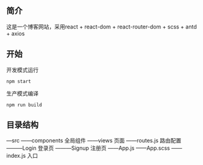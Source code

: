 ## 简介

这是一个博客网站，采用react + react-dom + react-router-dom + scss + antd + axios

## 开始

开发模式运行
```
npm start
```

生产模式编译
```
npm run build
```

## 目录结构
—src
——components  全局组件
——views  页面
——routes.js  路由配置
———Login  登录页
———Signup 注册页
——App.js
——App.scss
——index.js  入口